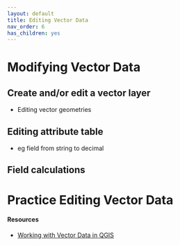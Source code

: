 ```yaml
---
layout: default
title: Editing Vector Data
nav_order: 6
has_children: yes
---
```

# Modifying Vector Data



## Create and/or edit a vector layer 

- Editing vector geometries 

## Editing attribute table 
- eg field from string to decimal

## Field calculations 


# Practice Editing Vector Data 


#### Resources 
- [Working with Vector Data in QGIS](https://docs.qgis.org/3.34/en/docs/user_manual/working_with_vector/index.html)